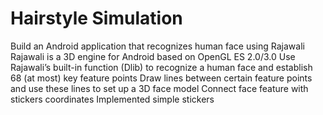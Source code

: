 
# Hairstyle Simulation

Build an Android application that recognizes human face using Rajawali
Rajawali is a 3D engine for Android based on OpenGL ES 2.0/3.0
Use Rajawali’s built-in function (Dlib) to recognize a human face and establish 68 (at most) key feature points
Draw lines between certain feature points and use these lines to set up a 3D face model
Connect  face feature with stickers coordinates
Implemented simple stickers
